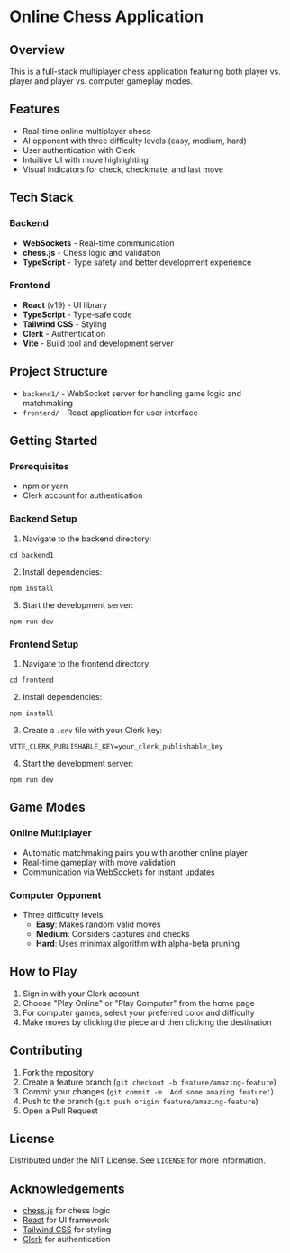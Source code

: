 # Online Chess Application

## Overview
This is a full-stack multiplayer chess application featuring both player vs. player and player vs. computer gameplay modes.

## Features
- Real-time online multiplayer chess
- AI opponent with three difficulty levels (easy, medium, hard)
- User authentication with Clerk
- Intuitive UI with move highlighting
- Visual indicators for check, checkmate, and last move

## Tech Stack
### Backend
- **WebSockets** - Real-time communication
- **chess.js** - Chess logic and validation
- **TypeScript** - Type safety and better development experience

### Frontend
- **React** (v19) - UI library
- **TypeScript** - Type-safe code
- **Tailwind CSS** - Styling
- **Clerk** - Authentication
- **Vite** - Build tool and development server

## Project Structure
- `backend1/` - WebSocket server for handling game logic and matchmaking
- `frontend/` - React application for user interface

## Getting Started

### Prerequisites
- npm or yarn
- Clerk account for authentication

### Backend Setup
1. Navigate to the backend directory:
```
cd backend1
```

2. Install dependencies:
```
npm install
```

3. Start the development server:
```
npm run dev
```

### Frontend Setup
1. Navigate to the frontend directory:
```
cd frontend
```

2. Install dependencies:
```
npm install
```

3. Create a `.env` file with your Clerk key:
```
VITE_CLERK_PUBLISHABLE_KEY=your_clerk_publishable_key
```

4. Start the development server:
```
npm run dev
```

## Game Modes

### Online Multiplayer
- Automatic matchmaking pairs you with another online player
- Real-time gameplay with move validation
- Communication via WebSockets for instant updates

### Computer Opponent
- Three difficulty levels:
  - **Easy**: Makes random valid moves
  - **Medium**: Considers captures and checks
  - **Hard**: Uses minimax algorithm with alpha-beta pruning

## How to Play
1. Sign in with your Clerk account
2. Choose "Play Online" or "Play Computer" from the home page
3. For computer games, select your preferred color and difficulty
4. Make moves by clicking the piece and then clicking the destination

## Contributing
1. Fork the repository
2. Create a feature branch (`git checkout -b feature/amazing-feature`)
3. Commit your changes (`git commit -m 'Add some amazing feature'`)
4. Push to the branch (`git push origin feature/amazing-feature`)
5. Open a Pull Request

## License
Distributed under the MIT License. See `LICENSE` for more information.

## Acknowledgements
- [chess.js](https://github.com/jhlywa/chess.js) for chess logic
- [React](https://reactjs.org/) for UI framework
- [Tailwind CSS](https://tailwindcss.com/) for styling
- [Clerk](https://clerk.dev/) for authentication
